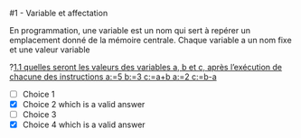 #1 - Variable et affectation 

En programmation, une variable est un nom qui sert à repérer un emplacement donné de la mémoire centrale.
Chaque variable a  un nom fixe et une valeur variable 


?[1.1 quelles seront les valeurs des variables a, b et c, après l’exécution de chacune des instructions 
a:=5 
b:=3 
c:=a+b 
a:=2 
c:=b-a](single)
- [ ] Choice 1
- [X] Choice 2 which is a valid answer
- [ ] Choice 3
- [X] Choice 4 which is a valid answer